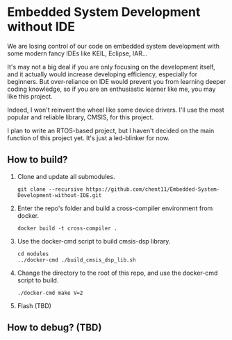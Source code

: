 # Embedded System Development without IDE

We are losing control of our code on embedded system development with some modern fancy IDEs like KEIL, Eclipse, IAR...

It's may not a big deal if you are only focusing on the development itself, and it actually would increase developing efficiency, especially for beginners. But over-reliance on IDE would prevent you from learning deeper coding knowledge, so if you are an enthusiastic learner like me, you may like this project.

Indeed, I won't reinvent the wheel like some device drivers. I'll use the most popular and reliable library, CMSIS, for this project.

I plan to write an RTOS-based project, but I haven't decided on the main function of this project yet. It's just a led-blinker for now.

## How to build?

1. Clone and update all submodules.
    ```
    git clone --recursive https://github.com/chent11/Embedded-System-Development-without-IDE.git
    ```
2. Enter the repo's folder and build a cross-compiler environment from docker.
    ```
    docker build -t cross-compiler .
    ```
3. Use the docker-cmd script to build cmsis-dsp library.
    ```
    cd modules
    ../docker-cmd ./build_cmsis_dsp_lib.sh
    ```
4. Change the directory to the root of this repo, and use the docker-cmd script to build.
    ```
    ./docker-cmd make V=2
    ```
5. Flash (TBD)

## How to debug? (TBD)